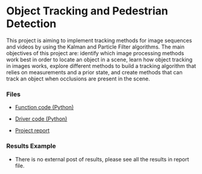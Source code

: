 # Object Tracking and Pedestrian Detection

This project is aiming to implement tracking methods for image sequences and videos by using the Kalman and Particle Filter algorithms. The main objectives of this project are: identify which image processing methods work best in order to locate an object in a scene, learn how object tracking in images works, explore different methods to build a tracking algorithm that relies on measurements and a prior state, and create methods that can track an object when occlusions are present in the scene. 

### Files

* [Function code (Python)](https://github.com/chd415/Computer-Version/blob/master/Object-Tracking-and-Pedestrian-Detection/ps5.py)

* [Driver code (Python)](https://github.com/chd415/Computer-Version/blob/master/Object-Tracking-and-Pedestrian-Detection/experiment.py)

* [Project report](https://github.com/chd415/Computer-Version/blob/master/Object-Tracking-and-Pedestrian-Detection/ps5_report.pdf)

### Results Example

* There is no external post of results, please see all the results in report file.

